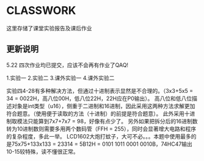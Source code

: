 # CLASSWORK
 这里存储了课堂实验报告及课后作业


## 更新说明
 5.22 四次作业均已提交，应该不会再有作业了QAQ!

 1.实验一 2.实验二 3.课外实验一 4.课外实验二

 实验四4-28有多种解决方法，但通过十进制表示显然是不合理的。（3x3+5x5 = 34 = 0022H，高八位00H，低八位22H，22H应在P0输出）。
 高八位和低八位描述对象是int类型（u16），侧重于二进制和16进制，因此采用这两种方法求解更加符合题意。（使用便于读取的方法（十进制）的前提是符合题意）。
 此外采用十进制取模法只能算到7x7+7x7 = 98，好像有点少了。
 另外如果把拆分后的16进制数转为10进制数则需要多用两个数码管（FFH = 255），同时会显著增大电路和程序的复杂程度，多此一举。
 LCD1602大炮打蚊子，大可不必。。。本题中使用最多的是75x75+133x133 = 23314 = 5B12H = 0101 1011 0001 0010B，74HC47输出10-15较特殊，读不懂很正常。
